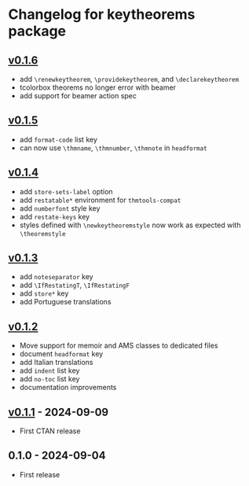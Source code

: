 # Changelog for keytheorems package

## [v0.1.6]
- add `\renewkeytheorem`, `\providekeytheorem`, and `\declarekeytheorem`
- tcolorbox theorems no longer error with beamer
- add support for beamer action spec

## [v0.1.5]
- add `format-code` list key
- can now use `\thmname`, `\thmnumber`, `\thmnote` in `headformat`

## [v0.1.4]
- add `store-sets-label` option
- add `restatable*` environment for `thmtools-compat`
- add `numberfont` style key
- add `restate-keys` key
- styles defined with `\newkeytheoremstyle` now work as expected with `\theoremstyle`

## [v0.1.3]
- add `noteseparator` key
- add `\IfRestatingT`, `\IfRestatingF`
- add `store*` key
- add Portuguese translations

## [v0.1.2]
- Move support for memoir and AMS classes to dedicated files
- document `headformat` key
- add Italian translations
- add `indent` list key
- add `no-toc` list key
- documentation improvements

## [v0.1.1] - 2024-09-09
- First CTAN release

## 0.1.0 - 2024-09-04
- First release

[v0.1.6]: https://github.com/mbertucci47/keytheorems/compare/v0.1.5...v0.1.6
[v0.1.5]: https://github.com/mbertucci47/keytheorems/compare/v0.1.4...v0.1.5
[v0.1.4]: https://github.com/mbertucci47/keytheorems/compare/v0.1.3...v0.1.4
[v0.1.3]: https://github.com/mbertucci47/keytheorems/compare/v0.1.2...v0.1.3
[v0.1.2]: https://github.com/mbertucci47/keytheorems/compare/v0.1.1...v0.1.2
[v0.1.1]: https://github.com/mbertucci47/keytheorems/compare/v0.1.0...v0.1.1